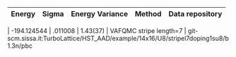 |       Energy          |  Sigma          | Energy Variance  |  Method                                                          | Data repository                |
| ----------------------| ----------------| -----------------|------------------------------------------------------------------|------------------------------- |

 |   -194.124544   |   .011008   |    1.43(37)   | VAFQMC stripe length=7 | git-scm.sissa.it:TurboLattice/HST_AAD/example/14x16/U8/stripel7doping1su8/b1.3n/pbc 
